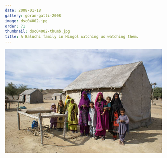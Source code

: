 ```yaml
---
date: 2008-01-18
gallery: goran-gatti-2008
image: dsc04002.jpg
order: 71
thumbnail: dsc04002-thumb.jpg
title: A Baluchi family in Hingol watching us watching them.
---
```


![A Baluchi family in Hingol watching us watching them.](./dsc04002.jpg)